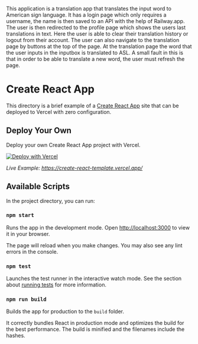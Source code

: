 This application is a translation app that translates the input word to American sign language. It has a login page which only requires a username, the name is then saved to an API with the help of Railway.app. The user is then redirected to the profile page which shows the users last translations in text. Here the user is able to clear their translation history or logout from their account. The user can also navigate to the translation page by buttons at the top of the page. At the translation page the word that the user inputs in the inputbox is translated to ASL. A small fault in this is that in order to be able to translate a new word, the user must refresh the page.

# Create React App

This directory is a brief example of a [Create React App](https://github.com/facebook/create-react-app) site that can be deployed to Vercel with zero configuration.

## Deploy Your Own

Deploy your own Create React App project with Vercel.

[![Deploy with Vercel](https://vercel.com/button)](https://vercel.com/new/clone?repository-url=https://github.com/vercel/vercel/tree/main/examples/create-react-app&template=create-react-app)

_Live Example: https://create-react-template.vercel.app/_

## Available Scripts

In the project directory, you can run:

### `npm start`

Runs the app in the development mode. Open [http://localhost:3000](http://localhost:3000) to view it in your browser.

The page will reload when you make changes. You may also see any lint errors in the console.

### `npm test`

Launches the test runner in the interactive watch mode. See the section about [running tests](https://facebook.github.io/create-react-app/docs/running-tests) for more information.

### `npm run build`

Builds the app for production to the `build` folder.

It correctly bundles React in production mode and optimizes the build for the best performance. The build is minified and the filenames include the hashes.
